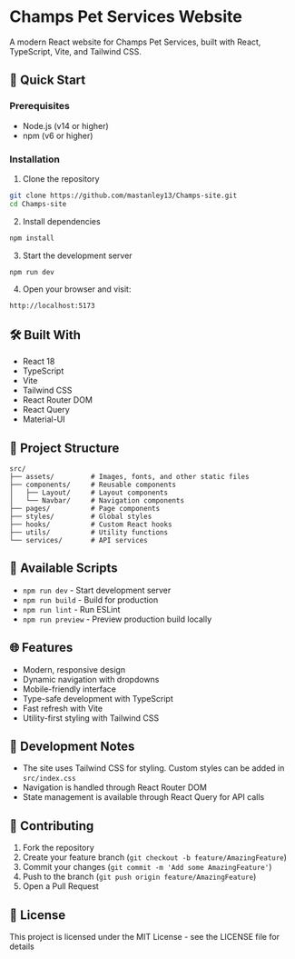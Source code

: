 # Champs Pet Services Website

A modern React website for Champs Pet Services, built with React, TypeScript, Vite, and Tailwind CSS.

## 🚀 Quick Start

### Prerequisites
- Node.js (v14 or higher)
- npm (v6 or higher)

### Installation

1. Clone the repository
```bash
git clone https://github.com/mastanley13/Champs-site.git
cd Champs-site
```

2. Install dependencies
```bash
npm install
```

3. Start the development server
```bash
npm run dev
```

4. Open your browser and visit:
```
http://localhost:5173
```

## 🛠️ Built With
- React 18
- TypeScript
- Vite
- Tailwind CSS
- React Router DOM
- React Query
- Material-UI

## 📁 Project Structure
```
src/
├── assets/         # Images, fonts, and other static files
├── components/     # Reusable components
│   ├── Layout/     # Layout components
│   └── Navbar/     # Navigation components
├── pages/          # Page components
├── styles/         # Global styles
├── hooks/          # Custom React hooks
├── utils/          # Utility functions
└── services/       # API services
```

## 🔧 Available Scripts

- `npm run dev` - Start development server
- `npm run build` - Build for production
- `npm run lint` - Run ESLint
- `npm run preview` - Preview production build locally

## 🌐 Features
- Modern, responsive design
- Dynamic navigation with dropdowns
- Mobile-friendly interface
- Type-safe development with TypeScript
- Fast refresh with Vite
- Utility-first styling with Tailwind CSS

## 📝 Development Notes
- The site uses Tailwind CSS for styling. Custom styles can be added in `src/index.css`
- Navigation is handled through React Router DOM
- State management is available through React Query for API calls

## 🤝 Contributing
1. Fork the repository
2. Create your feature branch (`git checkout -b feature/AmazingFeature`)
3. Commit your changes (`git commit -m 'Add some AmazingFeature'`)
4. Push to the branch (`git push origin feature/AmazingFeature`)
5. Open a Pull Request

## 📄 License
This project is licensed under the MIT License - see the LICENSE file for details
